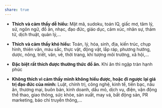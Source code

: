 ```yaml
---
share: true
---
```

- **Thích và cảm thấy dễ hiểu:** Mật mã, sudoku, toán IQ, giấc mơ, tâm lý, sử, ngôn ngữ, đồ ăn, nhạc, đạo đức, giáo dục, cảm xúc, nhân sự, thám tử, dịch thuật, quản lý,…

- **Thích và cảm thấy khó hiểu:** Toán, lý, hóa, sinh, địa, kiến trúc, chụp hình, thiên văn, màu sắc, thực vật, động vật, lắp ráp, phương hướng, dược, nông, triết, văn, vẽ, thời trang, khí tượng môi trường, xã hội,…

- **Đặc biệt rất thích được thưởng thức đồ ăn.** Khi ăn thì ngập tràn hạnh phúc

- **Không thích vì cảm thấy mình không hiểu được, hoặc đi ngược lại giá trị đạo đức của mình:** Luật, chính trị, công nghệ, kinh tế, tiền bạc, nấu ăn, thương mại, buôn bán, kinh doanh, dầu mỏ, dịch vụ, điện, vận động thể thao, giao thông, sức khỏe, sản xuất, may vá, bất động sản, PR marketing, báo chí truyền thông,...
